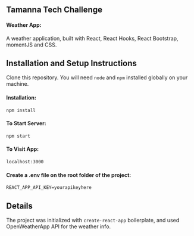 ## Tamanna Tech Challenge

#### Weather App:

A weather application, built with React, React Hooks, React Bootstrap, momentJS and CSS.

## Installation and Setup Instructions

Clone this repository. You will need `node` and `npm` installed globally on your machine.

#### Installation:

`npm install`

#### To Start Server:

`npm start`

#### To Visit App:

`localhost:3000`

#### Create a .env file on the root folder of the project:

`REACT_APP_API_KEY=yourapikeyhere`

## Details

The project was initialized with `create-react-app` boilerplate, and used OpenWeatherApp API for the weather info.
